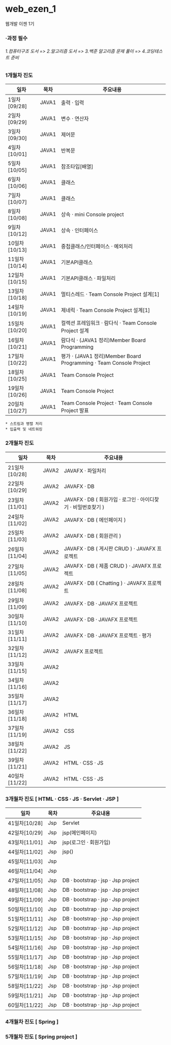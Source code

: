 # web_ezen_1
웹개발 이젠 1기

### ·과정 필수 
######   1.컴퓨터구조 도서  => 2.알고리즘 도서 => 3.백준 알고리즘 문제 풀이 => 4.코딩테스트 준비

### 1개월차 진도
|일차|목차|주요내용|
|------|---|---|
|1일차[09/28]|JAVA1| 출력 · 입력 |
|2일차[09/29]|JAVA1| 변수 · 연산자 |
|3일차[09/30]|JAVA1| 제어문 |
|4일차[10/01]|JAVA1| 반복문 |
|5일차[10/05]|JAVA1| 참조타입[배열] |
|6일차[10/06]|JAVA1| 클래스 |
|7일차[10/07]|JAVA1| 클래스 |
|8일차[10/08]|JAVA1| 상속 · mini Console project |
|9일차[10/12]|JAVA1| 상속 · 인터페이스  |
|10일차[10/13]|JAVA1| 중첩클래스/인터페이스 · 예외처리 |
|11일차[10/14]|JAVA1| 기본API클래스 |
|12일차[10/15]|JAVA1| 기본API클래스 · 파일처리 |
|13일차[10/18]|JAVA1| 멀티스레드 · Team Console Project 설계[1] |
|14일차[10/19]|JAVA1| 제네릭 · Team Console Project 설계[1] |
|15일차[10/20]|JAVA1| 컬렉션 프레임워크 · 람다식 · Team Console Project 설계 |
|16일차[10/21]|JAVA1| 람다식 · (JAVA1 정리)Member Board Programming |
|17일차[10/22]|JAVA1| 평가 · (JAVA1 정리)Member Board Programming · Team Console Project  |
|18일차[10/25]|JAVA1| Team Console Project |
|19일차[10/26]|JAVA1| Team Console Project |
|20일차[10/27]|JAVA1| Team Console Project · Team Console Project 발표 |

    * 스트림과 병렬 처리
    * 입출력 및 네트워킹

### 2개월차 진도
|일차|목차|주요내용|
|------|---|---|
|21일차[10/28]|JAVA2| JAVAFX · 파일처리|
|22일차[10/29]|JAVA2| JAVAFX · DB |
|23일차[11/01]|JAVA2| JAVAFX · DB ( 회원가입 · 로그인 · 아이디찾기 · 비밀번호찾기 ) |
|24일차[11/02]|JAVA2| JAVAFX · DB ( 메인페이지 ) |
|25일차[11/03]|JAVA2| JAVAFX · DB ( 회원관리 ) |
|26일차[11/04]|JAVA2| JAVAFX · DB ( 게시판 CRUD ) · JAVAFX 프로젝트 |
|27일차[11/05]|JAVA2| JAVAFX · DB ( 제품 CRUD ) · JAVAFX 프로젝트 |
|28일차[11/08]|JAVA2| JAVAFX · DB ( Chatting ) · JAVAFX 프로젝트 |
|29일차[11/09]|JAVA2| JAVAFX · DB · JAVAFX 프로젝트 |
|30일차[11/10]|JAVA2| JAVAFX · DB · JAVAFX 프로젝트 |
|31일차[11/11]|JAVA2| JAVAFX · DB · JAVAFX 프로젝트 · 평가 |
|32일차[11/12]|JAVA2| JAVAFX 프로젝트 |
|33일차[11/15]|JAVA2| |
|34일차[11/16]|JAVA2| |
|35일차[11/17]|JAVA2| |
|36일차[11/18]|JAVA2| HTML |
|37일차[11/19]|JAVA2| CSS |
|38일차[11/22]|JAVA2| JS |
|39일차[11/21]|JAVA2| HTML · CSS · JS |
|40일차[11/22]|JAVA2| HTML · CSS · JS |

### 3개월차 진도 [ HTML · CSS · JS · Servlet · JSP ] 
|일차|목차|주요내용|
|------|---|---|
|41일차[10/28]|Jsp| Servlet |
|42일차[10/29]|Jsp| jsp(메인페이지) |
|43일차[11/01]|Jsp| jsp(로그인 · 회원가입) |
|44일차[11/02]|Jsp| jsp() |
|45일차[11/03]|Jsp|  |
|46일차[11/04]|Jsp|  |
|47일차[11/05]|Jsp| DB · bootstrap · jsp · Jsp project |
|48일차[11/08]|Jsp| DB · bootstrap · jsp · Jsp project |
|49일차[11/09]|Jsp| DB · bootstrap · jsp · Jsp project |
|50일차[11/10]|Jsp| DB · bootstrap · jsp · Jsp project |
|51일차[11/11]|Jsp| DB · bootstrap · jsp · Jsp project |
|52일차[11/12]|Jsp| DB · bootstrap · jsp · Jsp project |
|53일차[11/15]|Jsp| DB · bootstrap · jsp · Jsp project |
|54일차[11/16]|Jsp| DB · bootstrap · jsp · Jsp project |
|55일차[11/17]|Jsp| DB · bootstrap · jsp · Jsp project |
|56일차[11/18]|Jsp| DB · bootstrap · jsp · Jsp project |
|57일차[11/19]|Jsp| DB · bootstrap · jsp · Jsp project |
|58일차[11/22]|Jsp| DB · bootstrap · jsp · Jsp project |
|59일차[11/21]|Jsp| DB · bootstrap · jsp · Jsp project |
|60일차[11/22]|Jsp| DB · bootstrap · jsp · Jsp project |

### 4개월차 진도 [ Spring ] 

### 5개월차 진도 [ Spring project ] 




